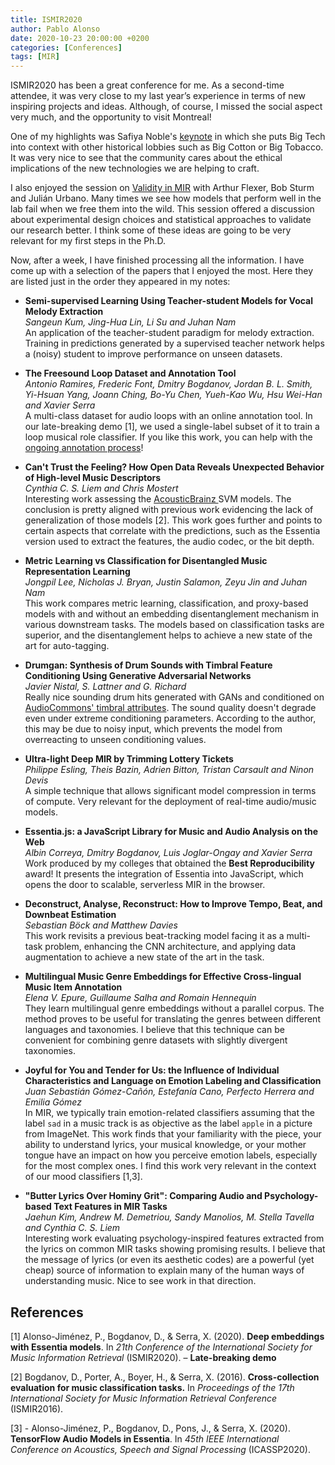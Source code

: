 ```yaml
---
title: ISMIR2020
author: Pablo Alonso
date: 2020-10-23 20:00:00 +0200
categories: [Conferences]
tags: [MIR]
---
```



ISMIR2020 has been a great conference for me. As a second-time attendee, it was very close to my last year’s experience in terms of new inspiring projects and ideas.
Although, of course, I missed the social aspect very much, and the opportunity to visit Montreal!

One of my highlights was Safiya Noble's [keynote](https://www.youtube.com/watch?v=a3LutlLru5k) in which she puts Big Tech into context with other historical lobbies such as Big Cotton or Big Tobacco.
It was very nice to see that the community cares about the ethical implications of the new technologies we are helping to craft.

I also enjoyed the session on [Validity in MIR](https://kth.app.box.com/s/1zgk6vo8aqvttt11uyvlyd9czru4qppd) with Arthur Flexer, Bob Sturm and Julián Urbano. Many times we see how models that perform well in the lab fail when we free them into the wild. This session offered a discussion about experimental design choices and statistical approaches to validate our research better. I think some of these ideas are going to be very relevant for my first steps in the Ph.D.

Now, after a week, I have finished processing all the information.
I have come up with a selection of the papers that I enjoyed the most.
Here they are listed just in the order they appeared in my notes:

- **Semi-supervised Learning Using Teacher-student Models for Vocal Melody Extraction**  
*Sangeun Kum, Jing-Hua Lin, Li Su and Juhan Nam*  
An application of the teacher-student paradigm for melody extraction.
Training in predictions generated by a supervised teacher network helps a (noisy) student to improve performance on unseen datasets.

- **The Freesound Loop Dataset and Annotation Tool**  
*Antonio Ramires, Frederic Font, Dmitry Bogdanov, Jordan B. L. Smith, Yi-Hsuan Yang, Joann Ching, Bo-Yu Chen, Yueh-Kao Wu, Hsu Wei-Han and Xavier Serra*  
A multi-class dataset for audio loops with an online annotation tool.
In our late-breaking demo [1], we used a single-label subset of it to train a loop musical role classifier.
If you like this work, you can help with the [ongoing annotation process](http://mtg.upf.edu/fslannotator/)!

- **Can't Trust the Feeling? How Open Data Reveals Unexpected Behavior of High-level Music Descriptors**  
*Cynthia C. S. Liem and Chris Mostert*  
Interesting work assessing the [AcousticBrainz ](https://acousticbrainz.org/datasets/accuracy) SVM models.
The conclusion is pretty aligned with previous work evidencing the lack of generalization of those models [2].
This work goes further and points to certain aspects that correlate with the predictions, such as the Essentia version used to extract the features, the audio codec, or the bit depth.

- **Metric Learning vs Classification for Disentangled Music Representation Learning**  
*Jongpil Lee, Nicholas J. Bryan, Justin Salamon, Zeyu Jin and Juhan Nam*  
This work compares metric learning, classification, and proxy-based models with and without an embedding disentanglement mechanism in various downstream tasks.
The models based on classification tasks are superior, and the disentanglement helps to achieve a new state of the art for auto-tagging.

- **Drumgan: Synthesis of Drum Sounds with Timbral Feature Conditioning Using Generative Adversarial Networks**  
*Javier Nistal, S. Lattner and G. Richard*  
Really nice sounding drum hits generated with GANs and conditioned on [AudioCommons' timbral attributes](https://www.audiocommons.org/2018/09/05/timbre-sound.html).
The sound quality doesn't degrade even under extreme conditioning parameters.
According to the author, this may be due to noisy input, which prevents the model from overreacting to unseen conditioning values.

- **Ultra-light Deep MIR by Trimming Lottery Tickets**  
*Philippe Esling, Theis Bazin, Adrien Bitton, Tristan Carsault and Ninon Devis*  
A simple technique that allows significant model compression in terms of compute.
Very relevant for the deployment of real-time audio/music models.

- **Essentia.js: a JavaScript Library for Music and Audio Analysis on the Web**  
*Albin Correya, Dmitry Bogdanov, Luis Joglar-Ongay and Xavier Serra*  
Work produced by my colleges that obtained the **Best Reproducibility** award!
It presents the integration of Essentia into JavaScript, which opens the door to scalable, serverless MIR in the browser.

- **Deconstruct, Analyse, Reconstruct: How to Improve Tempo, Beat, and Downbeat Estimation**  
*Sebastian Böck and Matthew Davies*  
This work revisits a previous beat-tracking model facing it as a multi-task problem, enhancing the CNN architecture, and applying data augmentation to achieve a new state of the art in the task.

- **Multilingual Music Genre Embeddings for Effective Cross-lingual Music Item Annotation**  
*Elena V. Epure, Guillaume Salha and Romain Hennequin*  
They learn multilingual genre embeddings without a parallel corpus. The method proves to be useful for translating the genres between different languages and taxonomies. I believe that this technique can be convenient for combining genre datasets with slightly divergent taxonomies.

- **Joyful for You and Tender for Us: the Influence of Individual Characteristics and Language on Emotion Labeling and Classification**  
*Juan Sebastián Gómez-Cañón, Estefanía Cano, Perfecto Herrera and Emilia Gómez*  
 In MIR, we typically train emotion-related classifiers assuming that the label `sad` in a music track is as objective as the label `apple` in a picture from ImageNet. This work finds that your familiarity with the piece, your ability to understand lyrics, your musical knowledge, or your mother tongue have an impact on how you perceive emotion labels, especially for the most complex ones. I find this work very relevant in the context of our mood classifiers [1,3].

- **"Butter Lyrics Over Hominy Grit": Comparing Audio and Psychology-based Text Features in MIR Tasks**  
*Jaehun Kim, Andrew M. Demetriou, Sandy Manolios, M. Stella Tavella and Cynthia C. S. Liem*  
Interesting work evaluating psychology-inspired features extracted from the lyrics on common MIR tasks showing promising results.
I believe that the message of lyrics (or even its aesthetic codes) are a powerful (yet cheap) source of information to explain many of the human ways of understanding music. Nice to see work in that direction.



## References
[1] Alonso-Jiménez, P., Bogdanov, D., & Serra, X. (2020). **Deep embeddings with Essentia models**. In *21th Conference of the International Society for Music Information Retrieval* (ISMIR2020). – **Late-breaking demo**

[2] Bogdanov, D., Porter, A., Boyer, H., & Serra, X. (2016). **Cross-collection evaluation for music classification tasks.** In *Proceedings of the 17th International Society for Music Information Retrieval Conference* (ISMIR2016).


[3] - Alonso-Jiménez, P., Bogdanov, D., Pons, J., & Serra, X. (2020). **TensorFlow Audio Models in Essentia**. In *45th IEEE International Conference on Acoustics, Speech and Signal Processing* (ICASSP2020).
